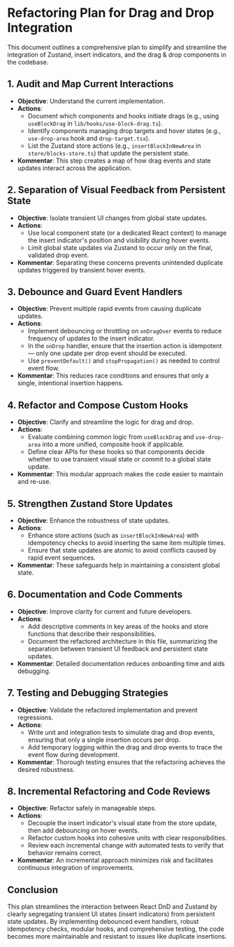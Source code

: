 # Refactoring Plan for Drag and Drop Integration

This document outlines a comprehensive plan to simplify and streamline the integration of Zustand, insert indicators, and the drag & drop components in the codebase.

## 1. Audit and Map Current Interactions

- **Objective**: Understand the current implementation.
- **Actions**:
  - Document which components and hooks initiate drags (e.g., using `useBlockDrag` in `lib/hooks/use-block-drag.ts`).
  - Identify components managing drop targets and hover states (e.g., `use-drop-area` hook and `drop-target.tsx`).
  - List the Zustand store actions (e.g., `insertBlockInNewArea` in `store/blocks-store.ts`) that update the persistent state.
- **Kommentar**: This step creates a map of how drag events and state updates interact across the application.

## 2. Separation of Visual Feedback from Persistent State

- **Objective**: Isolate transient UI changes from global state updates.
- **Actions**:
  - Use local component state (or a dedicated React context) to manage the insert indicator's position and visibility during hover events.
  - Limit global state updates via Zustand to occur only on the final, validated drop event.
- **Kommentar**: Separating these concerns prevents unintended duplicate updates triggered by transient hover events.

## 3. Debounce and Guard Event Handlers

- **Objective**: Prevent multiple rapid events from causing duplicate updates.
- **Actions**:
  - Implement debouncing or throttling on `onDragOver` events to reduce frequency of updates to the insert indicator.
  - In the `onDrop` handler, ensure that the insertion action is idempotent — only one update per drop event should be executed.
  - Use `preventDefault()` and `stopPropagation()` as needed to control event flow.
- **Kommentar**: This reduces race conditions and ensures that only a single, intentional insertion happens.

## 4. Refactor and Compose Custom Hooks

- **Objective**: Clarify and streamline the logic for drag and drop.
- **Actions**:
  - Evaluate combining common logic from `useBlockDrag` and `use-drop-area` into a more unified, composite hook if applicable.
  - Define clear APIs for these hooks so that components decide whether to use transient visual state or commit to a global state update.
- **Kommentar**: This modular approach makes the code easier to maintain and re-use.

## 5. Strengthen Zustand Store Updates

- **Objective**: Enhance the robustness of state updates.
- **Actions**:
  - Enhance store actions (such as `insertBlockInNewArea`) with idempotency checks to avoid inserting the same item multiple times.
  - Ensure that state updates are atomic to avoid conflicts caused by rapid event sequences.
- **Kommentar**: These safeguards help in maintaining a consistent global state.

## 6. Documentation and Code Comments

- **Objective**: Improve clarity for current and future developers.
- **Actions**:
  - Add descriptive comments in key areas of the hooks and store functions that describe their responsibilities.
  - Document the refactored architecture in this file, summarizing the separation between transient UI feedback and persistent state updates.
- **Kommentar**: Detailed documentation reduces onboarding time and aids debugging.

## 7. Testing and Debugging Strategies

- **Objective**: Validate the refactored implementation and prevent regressions.
- **Actions**:
  - Write unit and integration tests to simulate drag and drop events, ensuring that only a single insertion occurs per drop.
  - Add temporary logging within the drag and drop events to trace the event flow during development.
- **Kommentar**: Thorough testing ensures that the refactoring achieves the desired robustness.

## 8. Incremental Refactoring and Code Reviews

- **Objective**: Refactor safely in manageable steps.
- **Actions**:
  - Decouple the insert indicator's visual state from the store update, then add debouncing on hover events.
  - Refactor custom hooks into cohesive units with clear responsibilities.
  - Review each incremental change with automated tests to verify that behavior remains correct.
- **Kommentar**: An incremental approach minimizes risk and facilitates continuous integration of improvements.

## Conclusion

This plan streamlines the interaction between React DnD and Zustand by clearly segregating transient UI states (insert indicators) from persistent state updates. By implementing debounced event handlers, robust idempotency checks, modular hooks, and comprehensive testing, the code becomes more maintainable and resistant to issues like duplicate insertions.
